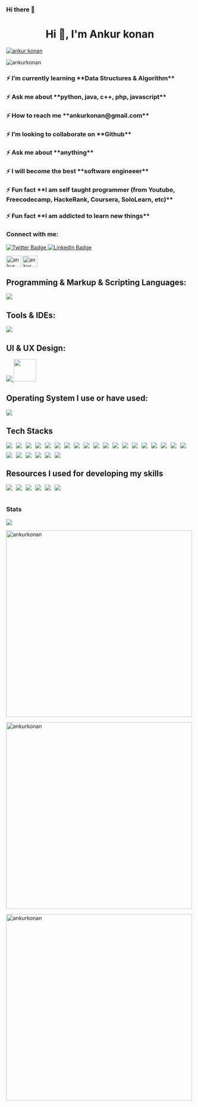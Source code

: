 ### Hi there 👋

<!--
**AnkurKonan/AnkurKonan** is a ✨ _special_ ✨ repository because its `README.md` (this file) appears on your GitHub profile.

Here are some ideas to get you started:

- 🔭 I’m currently working on ...
- 🌱 I’m currently learning ...
- 👯 I’m looking to collaborate on ...
- 🤔 I’m looking for help with ...
- 💬 Ask me about ...
- 📫 How to reach me: ...
- 😄 Pronouns: ...
- ⚡ Fun fact: ...
-->
<h1 align="center">Hi 👋, I'm Ankur konan</h1>

<!-- <h3 align="center">A passionate frontend developer from India</h3> -->
<a href="https://x.com/AnkurKonan2004" target="blank"><img src="https://img.shields.io/twitter/follow/ankur konan?logo=twitter&style=for-the-badge" alt="ankur konan" /></a>
<div class="badge-container" style="display: flex; flex-wrap: wrap; gap: 10px;">
        <img src="https://komarev.com/ghpvc/?username=ankurkonan&label=Profile%20views&color=ff0000&style=flat-square" alt="ankurkonan" />
</div>

<h3>⚡ I’m currently learning **Data Structures & Algorithm** </h3>
<h3>⚡ Ask me about **python, java, c++, php, javascript** </h3>
<h3>⚡ How to reach me **ankurkonan@gmail.com** </h3>
<h3>⚡ I’m looking to collaborate on **Github** </h3>
<h3>⚡ Ask me about **anything** </h3>
<h3>⚡ I will become the best **software engineeer** </h3>
<h3>⚡ Fun fact **I am self taught programmer (from Youtube, Freecodecamp, HackeRank, Coursera, SoloLearn, etc)** </h3>
<h3>⚡ Fun fact **I am addicted to learn new things** </h3>

<h3 align="left">Connect with me:</h3>
  <a href="https://x.com/AnkurKonan2004">
    <img src="https://img.shields.io/badge/Twitter-blue?style=for-the-badge&logo=twitter&logoColor=white" alt="Twitter Badge"/>
  </a>
  <a href="https://www.linkedin.com/in/ankur-konan-084701287/L">
    <img src="https://img.shields.io/badge/LinkedIn-blue?style=for-the-badge&logo=linkedin&logoColor=white" alt="LinkedIn Badge"/>
  </a>
<p align="left">
<a href="https://twitter.com/ankur konan" target="blank"><img align="center" src="https://raw.githubusercontent.com/rahuldkjain/github-profile-readme-generator/master/src/images/icons/Social/twitter.svg" alt="ankur konan" height="30" width="40" /></a>
<a href="https://www.linkedin.com/in/ankur-konan-084701287/" target="blank"><img align="center" src="https://raw.githubusercontent.com/rahuldkjain/github-profile-readme-generator/master/src/images/icons/Social/linked-in-alt.svg" alt="ankur konan" height="30" width="40" /></a>
</p>

<h2 align="left">Programming & Markup & Scripting Languages:</h2>
<p align="left"> <a href="https://skillicons.dev">
    <img src="https://skillicons.dev/icons?i=html,css,js,c,java,py,arduino,bash,php," />
  </a></p>
<h2 align="left">Tools & IDEs:</h2>
<p align="left"> <a href="https://skillicons.dev">
    <img src="https://skillicons.dev/icons?i=vscode,vim,pycharm,idea,arduino,androidstudio" />
  </a></p>
<h2 align="left">UI & UX Design:</h2>
<p align="left"> <a href="https://skillicons.dev">
    <img src="https://skillicons.dev/icons?i=figma" />
  <img src="https://github-production-user-asset-6210df.s3.amazonaws.com/136815194/253220886-02494c7c-de6a-43a6-9293-6369696842ed.png" width="60" height="60"/>
  </a></p>
<h2 align="left">Operating System I use or have used:</h2>
<p align="left"> <a href="https://skillicons.dev">
    <img src="https://skillicons.dev/icons?i=linux,apple,windows" />
  </a></p>
<h2  align="left">Tech Stacks</h2>

<div class="badge-container" style="display: flex; flex-wrap: wrap; gap: 10px;">
  <img src="https://img.shields.io/badge/Python-3776AB?style=for-the-badge&logo=python&logoColor=white"/>
  <img src="https://img.shields.io/badge/HTML-239120?style=for-the-badge&logo=html5&logoColor=white"/>
  <img src="https://img.shields.io/badge/CSS-239120?&style=for-the-badge&logo=css3&logoColor=white"/>
  <img src="https://img.shields.io/badge/JavaScript-F7DF1E?style=for-the-badge&logo=JavaScript&logoColor=white"/>
  <img src="https://img.shields.io/badge/HTML5-E34F26?style=for-the-badge&logo=html5&logoColor=white"/>
  <img src="https://img.shields.io/badge/C-00599C?style=for-the-badge&logo=c&logoColor=white"/>
  <img src="https://img.shields.io/badge/Java-ED8B00?style=for-the-badge&logo=openjdk&logoColor=white"/>
  <img src="https://img.shields.io/badge/Spring-6DB33F?style=for-the-badge&logo=spring&logoColor=white"/>
  <img src="https://img.shields.io/badge/VIM-%2311AB00.svg?&style=for-the-badge&logo=vim&logoColor=white"/>
  <img src="https://img.shields.io/badge/Visual_Studio_Code-0078D4?style=for-the-badge&logo=visual%20studio%20code&logoColor=white"/>
  <img src="https://img.shields.io/badge/-Arduino-00979D?style=for-the-badge&logo=Arduino&logoColor=white"/>
  <img src="https://img.shields.io/badge/Tailwind_CSS-38B2AC?style=for-the-badge&logo=tailwind-css&logoColor=white"/>
  <img src="https://img.shields.io/badge/Canva-%2300C4CC.svg?&style=for-the-badge&logo=Canva&logoColor=white"/>
  <img src="https://img.shields.io/badge/Figma-F24E1E?style=for-the-badge&logo=figma&logoColor=white"/>
  <img src="https://img.shields.io/badge/Krita-203759?style=for-the-badge&logo=krita&logoColor=EEF37B"/>
  <img src="https://img.shields.io/badge/OpenCV-27338e?style=for-the-badge&logo=OpenCV&logoColor=white"/>
  <img src="https://img.shields.io/badge/json-5E5C5C?style=for-the-badge&logo=json&logoColor=white"/>
  <img src="https://img.shields.io/badge/Numpy-777BB4?style=for-the-badge&logo=numpy&logoColor=white"/>
  <img src="https://img.shields.io/badge/Linux-FCC624?style=for-the-badge&logo=linux&logoColor=black"/>
  <img src="https://img.shields.io/badge/mac%20os-000000?style=for-the-badge&logo=apple&logoColor=white"/>
  <img src="https://img.shields.io/badge/Prisma-3982CE?style=for-the-badge&logo=Prisma&logoColor=white"/>
  <img src="https://img.shields.io/badge/GIT-E44C30?style=for-the-badge&logo=git&logoColor=white"/>
  <img src="https://img.shields.io/badge/tmux-1BB91F?style=for-the-badge&logo=tmux&logoColor=white"/>
  <img src="https://img.shields.io/badge/GitHub-100000?style=for-the-badge&logo=github&logoColor=white"/>
  <img src="https://img.shields.io/badge/blender-%23F5792A.svg?style=for-the-badge&logo=blender&logoColor=white"/>
</div>

<h2  align="left">Resources I used for developing my skills</h2>
<div style="display: flex; flex-wrap: wrap; gap: 10px;">
 <img src="https://img.shields.io/badge/YouTube-%23FF0000.svg?style=for-the-badge&logo=YouTube&logoColor=white"/>
  <img src="https://img.shields.io/badge/freecodecamp-27273D?style=for-the-badge&logo=freecodecamp&logoColor=white"/>
  <img src="https://img.shields.io/badge/-LeetCode-FFA116?style=for-the-badge&logo=LeetCode&logoColor=black"/>
  <img src="https://img.shields.io/badge/-Hackerrank-2EC866?style=for-the-badge&logo=HackerRank&logoColor=white"/>
  <img src="https://img.shields.io/badge/Coursera-0056D2?style=for-the-badge&logo=Coursera&logoColor=white"/>
  <img src="https://img.shields.io/badge/Udemy-EC5252?style=for-the-badge&logo=Udemy&logoColor=white"/>
</div>
<br>

<h3  align="left">Stats</h3>
<p><img align="center" src="https://github-profile-trophy.vercel.app/?username=ankurkonan&theme=algolia"></p>
<p><img align="center" src="https://github-readme-stats.vercel.app/api?username=ankurkonan&show_icons=true&locale=en&theme=algolia" icons=true alt="ankurkonan" width=500px/></p>
<p><img align="center" src="https://github-readme-streak-stats.herokuapp.com/?user=ankurkonan&theme=algolia" alt="ankurkonan" icons=true width=500px/></p>
<p><img align="center" src="https://github-readme-stats.vercel.app/api/top-langs?username=ankurkonan&show_icons=true&locale=en&layout=compact&theme=algolia" icons=true alt="ankurkonan" width=500px/></p>

